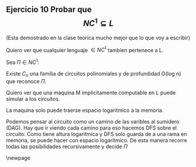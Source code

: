 ## Ejercicio 10 Probar que $$NC^1 \subseteq L$$

(Esta demostrado en la clase teorica mucho mejor que lo que voy a escribir)

Quiero ver que cualquier lenguaje $\in NC^1$ tambien pertenece a L.

Sea $\Pi \in NC^1$:

Existe $C_n$ una familia de circuitos polinomiales y de profundidad O(log n) que reconoce $\Pi$.

Quiero ver que una maquina M implicitamente computable en L puede simular a los circuitos.

La maquina solo puede traerse espacio logaritmico a la memoria.

Podemos pensar al circuito como un camino de las varibles al sumidero (DAG). Hay que ir viendo cada camino 
para eso hacemos DFS sobre el circuito. Como tiene altura logaritmica y DFS solo guarda de a una rama en memoria, 
se puede hacer con espacio logaritmico. 
De esta manera recorre todas las posibilidades recursivamente y decide $\Pi$

\newpage
